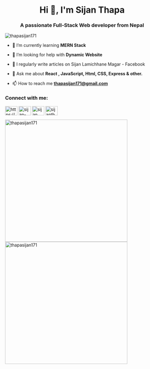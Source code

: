<h1 align="center">Hi 👋, I'm Sijan Thapa</h1>
<h3 align="center">A passionate Full-Stack Web developer from Nepal</h3>

<p align="left"> <img src="https://komarev.com/ghpvc/?username=thapasijan171&label=Profile%20views&color=0e75b6&style=flat" alt="thapasijan171" /> </p>

- 🌱 I’m currently learning **MERN Stack**

- 🤝 I’m looking for help with **Dynamic Website**

- 📝 I regularly write articles on Sijan Lamichhane Magar - Facebook

- 💬 Ask me about **React , JavaScript, Html, CSS, Express & other.**

- 📫 How to reach me **thapasijan171@gmail.com**

<h3 align="left">Connect with me:</h3>
<p align="left">
<a href="https://dev.to/https://dev.to/thapasijan171" target="blank"><img align="center" src="https://raw.githubusercontent.com/rahuldkjain/github-profile-readme-generator/master/src/images/icons/Social/devto.svg" alt="https://dev.to/thapasijan171" height="30" width="40" /></a>
<a href="https://linkedin.com/in/sijanthapa/" target="blank"><img align="center" src="https://raw.githubusercontent.com/rahuldkjain/github-profile-readme-generator/master/src/images/icons/Social/linked-in-alt.svg" alt="sijan-thapa" height="30" width="40" /></a>
<a href="https://fb.com/sijan lamichhane magarr" target="blank"><img align="center" src="https://raw.githubusercontent.com/rahuldkjain/github-profile-readme-generator/master/src/images/icons/Social/facebook.svg" alt="sijan lamichhane magarr" height="30" width="40" /></a>
<a href="https://instagram.com/sijanthapa171" target="blank"><img align="center" src="https://raw.githubusercontent.com/rahuldkjain/github-profile-readme-generator/master/src/images/icons/Social/instagram.svg" alt="sijanthapa527" height="30" width="40" /></a>
</p>
<p><img align="left" src="https://github-readme-stats.vercel.app/api/top-langs?username=thapasijan171&show_icons=true&locale=en&layout=compact" alt="thapasijan171" width="400px" height="400px"/></p>

<!-- <p>&nbsp;<img align="center" src="https://github-readme-stats.vercel.app/api?username=thapasijan171&show_icons=true&locale=en" alt="thapasijan171" /></p> -->

<p><img align="center" src="https://github-readme-streak-stats.herokuapp.com/?user=thapasijan171&" alt="thapasijan171" width="400px" height="400px"/></p>
